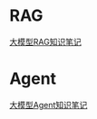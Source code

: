 # RAG

[大模型RAG知识笔记](https://mp.weixin.qq.com/s?__biz=Mzk1NzgzMjY3OQ==&mid=2247488129&idx=1&sn=9c60db097542159988e100e5e58b83b7&chksm=c3d91e09f4ae971faff97ac916dd3ec0ca4045a9bd9d0656b4f61dcdbcafcb8582598f30b445&scene=178&cur_album_id=3987723560113356813&search_click_id=#rd)

# Agent

[大模型Agent知识笔记](https://mp.weixin.qq.com/s?__biz=Mzk1NzgzMjY3OQ==&mid=2247488134&idx=1&sn=f367eb43b189645d9f6db89aef6b237b&chksm=c3d91e0ef4ae97184eee527c94b7afec517bdb0a3a8a9c281e3e7f0fa52c8bd1c0316707e11c&scene=178&cur_album_id=3987723560113356813&search_click_id=#rd)

